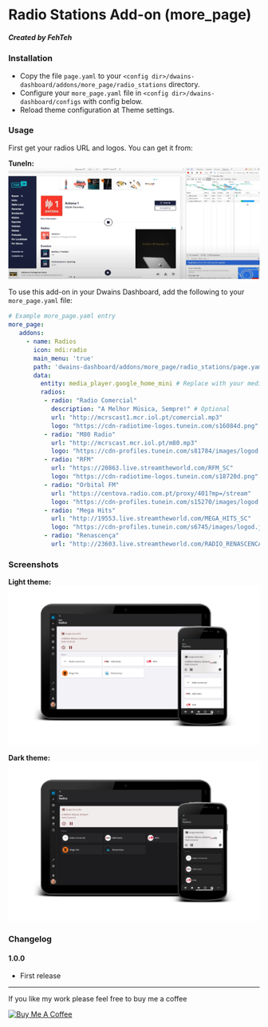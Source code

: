 # Radio Stations Add-on (more_page)
##### Created by FehTeh

### Installation
- Copy the file `page.yaml`  to your `<config dir>/dwains-dashboard/addons/more_page/radio_stations` directory.
- Configure your `more_page.yaml` file in `<config dir>/dwains-dashboard/configs` with config below.
- Reload theme configuration at Theme settings.


### Usage
First get your radios URL and logos. You can get it from:

**TuneIn:**<br>
![TuneIn](https://github.com/fehteh/dwains-dashboard-addons/blob/master/more_page/radio_stations/.github/screenshots/tunein_radio_link.png "TuneIn")

To use this add-on in your Dwains Dashboard, add the following to your `more_page.yaml` file:

```yaml
# Example more_page.yaml entry
more_page:
   addons:
     - name: Radios
       icon: mdi:radio
       main_menu: 'true'
       path: 'dwains-dashboard/addons/more_page/radio_stations/page.yaml'
       data:
         entity: media_player.google_home_mini # Replace with your media player entity
         radios:
          - radio: "Radio Comercial"
            description: "A Melhor Música, Sempre!" # Optional
            url: "http://mcrscast1.mcr.iol.pt/comercial.mp3"
            logo: "https://cdn-radiotime-logos.tunein.com/s16084d.png" # Optional
          - radio: "M80 Radio"
            url: "http://mcrscast.mcr.iol.pt/m80.mp3"
            logo: "https://cdn-profiles.tunein.com/s81784/images/logod.jpg" # Optional
          - radio: "RFM"
            url: "https://20863.live.streamtheworld.com/RFM_SC"
            logo: "https://cdn-radiotime-logos.tunein.com/s18720d.png" # Optional
          - radio: "Orbital FM"
            url: "https://centova.radio.com.pt/proxy/401?mp=/stream"
            logo: "https://cdn-profiles.tunein.com/s15270/images/logod.png?t=158276" # Optional
          - radio: "Mega Hits"
            url: "http://19553.live.streamtheworld.com/MEGA_HITS_SC"
            logo: "https://cdn-profiles.tunein.com/s6745/images/logod.jpg?t=1" # Optional
          - radio: "Renascença"
            url: "http://23603.live.streamtheworld.com/RADIO_RENASCENCA.mp3"
```

### Screenshots
**Light theme:**<br>
![light](https://github.com/fehteh/dwains-dashboard-addons/blob/master/more_page/radio_stations/.github/screenshots/light.png "Light")

**Dark theme:**<br>
![dark](https://github.com/fehteh/dwains-dashboard-addons/blob/master/more_page/radio_stations/.github/screenshots/dark.png "Dark")

### Changelog
#### 1.0.0
- First release

---

If you like my work please feel free to buy me a coffee

<a href="https://www.buymeacoffee.com/fehteh" target="_blank"><img src="https://www.buymeacoffee.com/assets/img/custom_images/white_img.png" alt="Buy Me A Coffee"></a>